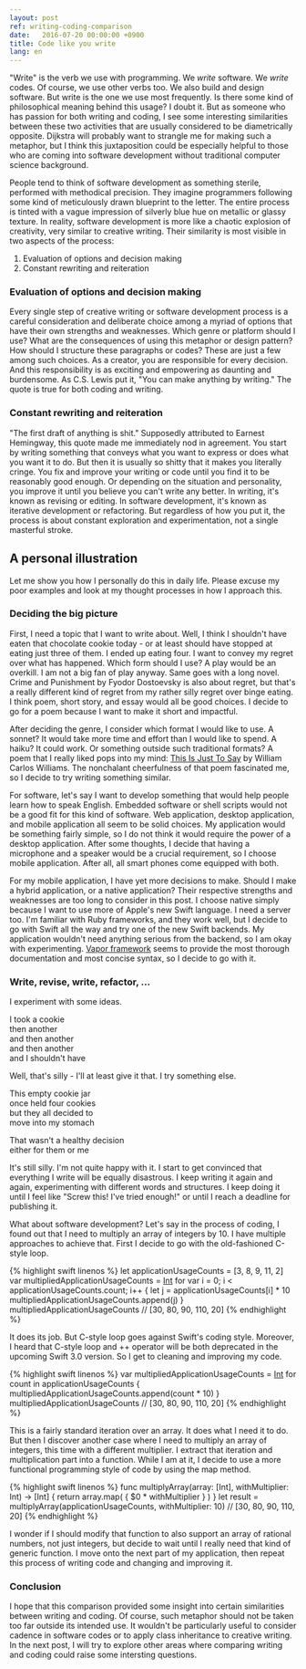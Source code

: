 ```yaml
---
layout: post
ref: writing-coding-comparison
date:   2016-07-20 00:00:00 +0900
title: Code like you write
lang: en
---
```


"Write" is the verb we use with programming. We *write* software. We *write*
codes. Of course, we use other verbs too. We also build and design software.
But write is the one we use most frequently. Is there some kind of
philosophical meaning behind this usage? I doubt it. But as someone who has
passion for both writing and coding, I see some interesting similarities
between these two activities that are usually considered to be diametrically
opposite. Dijkstra will probably want to strangle me for making such
a metaphor, but I think this juxtaposition could be especially helpful to those
who are coming into software development without traditional computer science
background.

People tend to think of software development as something sterile, performed
with methodical precision. They imagine programmers following some kind of
meticulously drawn blueprint to the letter. The entire process is tinted
with a vague impression of silverly blue hue on metallic or glassy texture. In
reality, software development is more like a chaotic explosion of creativity,
very similar to creative writing. Their similarity is most visible in two
aspects of the process:

1. Evaluation of options and decision making
2. Constant rewriting and reiteration

### Evaluation of options and decision making

Every single step of creative writing or software development process is
a careful consideration and deliberate choice among a myriad of options that
have their own strengths and weaknesses. Which genre or platform should I use?
What are the consequences of using this metaphor or design pattern? How should
I structure these paragraphs or codes? These are just a few among such choices.
As a creator, you are responsible for every decision. And this responsibility
is as exciting and empowering as daunting and burdensome. As C.S. Lewis put it,
"You can make anything by writing." The quote is true for both coding and
writing.

### Constant rewriting and reiteration

"The first draft of anything is shit." Supposedly attributed to Earnest
Hemingway, this quote made me immediately nod in agreement. You start by
writing something that conveys what you want to express or does what you want
it to do. But then it is usually so shitty that it makes you literally cringe.
You fix and improve your writing or code until you find it to be reasonably
good enough. Or depending on the situation and personality, you improve it
until you believe you can't write any better. In writing, it's known as
revising or editing. In software development, it's known as iterative
development or refactoring. But regardless of how you put it, the process is
about constant exploration and experimentation, not a single masterful stroke. 

## A personal illustration

Let me show you how I personally do this in daily life. Please excuse my poor
examples and look at my thought processes in how I approach this.

### Deciding the big picture

First, I need a topic that I want to write about. Well, I think I shouldn't
have eaten that chocolate cookie today - or at least should have stopped at
eating just three of them. I ended up eating four. I want to convey my regret
over what has happened. Which form should I use? A play would be an overkill.
I am not a big fan of play anyway. Same goes with a long novel. Crime and
Punishment by Fyodor Dostoevsky is also about regret, but that's a really
different kind of regret from my rather silly regret over binge eating. I think
poem, short story, and essay would all be good choices. I decide to go for
a poem because I want to make it short and impactful.

After deciding the genre, I consider which format I would like to use.
A sonnet? It would take more time and effort than I would like to spend.
A haiku? It could work. Or something outside such traditional formats? A poem
that I really liked pops into my mind: <a
href="https://www.poets.org/poetsorg/poem/just-say">This Is Just To Say</a> by
William Carlos Williams. The nonchalant cheerfulness of that poem fascinated
me, so I decide to try writing something similar. 

For software, let's say I want to develop something that would help people
learn how to speak English. Embedded software or shell scripts would not be
a good fit for this kind of software. Web application, desktop application, and
mobile application all seem to be solid choices. My application would be
something fairly simple, so I do not think it would require the power of
a desktop application. After some thoughts, I decide that having a microphone
and a speaker would be a crucial requirement, so I choose mobile application.
After all, all smart phones come equipped with both. 

For my mobile application, I have yet more decisions to make. Should I make
a hybrid application, or a native application? Their respective strengths and
weaknesses are too long to consider in this post. I choose native simply
because I want to use more of Apple's new Swift language. I need a server too.
I'm familiar with Ruby frameworks, and they work well, but I decide to go with
Swift all the way and try one of the new Swift backends. My application
wouldn't need anything serious from the backend, so I am okay with
experimenting. <a href="http://qutheory.io">Vapor framework</a> seems to
provide the most thorough documentation and most concise syntax, so I decide to
go with it. 

### Write, revise, write, refactor, ... 

I experiment with some ideas.

I took a cookie  
then another  
and then another  
and then another  
and I shouldn't have  

Well, that's silly - I'll at least give it that. I try something else. 

This empty cookie jar  
once held four cookies  
but they all decided to  
move into my stomach  

That wasn't a healthy decision  
either for them or me

It's still silly. I'm not quite happy with it. I start to get convinced that
everything I write will be equally disastrous. I keep writing it again and
again, experimenting with different words and structures. I keep doing it until
I feel like "Screw this! I've tried enough!" or until I reach a deadline for
publishing it. 

What about software development? Let's say in the process of coding, I found
out that I need to multiply an array of integers by 10. I have multiple
approaches to achieve that. First I decide to go with the old-fashioned C-style
loop.

{% highlight swift linenos %}
let applicationUsageCounts = [3, 8, 9, 11, 2]
var multipliedApplicationUsageCounts = [Int]()
for var i = 0; i < applicationUsageCounts.count; i++ {
  let j = applicationUsageCounts[i] * 10
  multipliedApplicationUsageCounts.append(j)
}
multipliedApplicationUsageCounts // [30, 80, 90, 110, 20]
{% endhighlight %}

It does its job. But C-style loop goes against Swift's coding style. Moreover,
I heard that C-style loop and ++ operator will be both deprecated in the
upcoming Swift 3.0 version. So I get to cleaning and improving my code.

{% highlight swift linenos %}
var multipliedApplicationUsageCounts = [Int]()
for count in applicationUsageCounts {
  multipliedApplicationUsageCounts.append(count * 10)
}
multipliedApplicationUsageCounts // [30, 80, 90, 110, 20]
{% endhighlight %}

This is a fairly standard iteration over an array. It does what I need it to
do. But then I discover another case where I need to multiply an array of
integers, this time with a different multiplier. I extract that iteration and
multiplication part into a function. While I am at it, I decide to use a more
functional programming style of code by using the map method. 

{% highlight swift linenos %}
func multiplyArray(array: [Int], withMultiplier: Int) -> [Int] {
    return array.map( { $0 * withMultiplier } )
}
let result = multiplyArray(applicationUsageCounts, withMultiplier: 10) // [30, 80, 90,
    110, 20]
{% endhighlight %}

I wonder if I should modify that function to also support an array of rational
numbers, not just integers, but decide to wait until I really need that kind of
generic function. I move onto the next part of my application, then repeat this
process of writing code and changing and improving it. 

### Conclusion

I hope that this comparison provided some insight into certain similarities
between writing and coding. Of course, such metaphor should not be taken too
far outside its intended use. It wouldn't be particularly useful to consider
cadence in software codes or to apply class inheritance to creative writing. In
the next post, I will try to explore other areas where comparing writing and
coding could raise some intersting questions.
